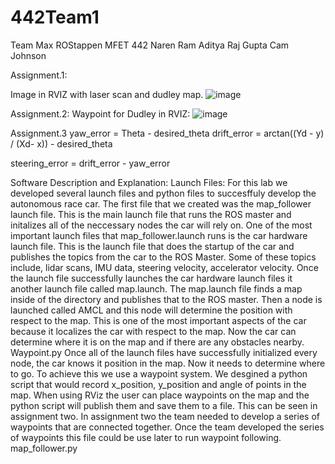# 442Team1

Team Max ROStappen
MFET 442
Naren Ram
Aditya Raj Gupta
Cam Johnson

Assignment.1:

Image in RVIZ with laser scan and dudley map.
![image](https://github.com/NarenR21/442Team1/assets/90937234/00d6544a-9ddf-4275-909b-44098f74aa1f)

Assignment.2:
Waypoint for Dudley in RVIZ:
![image](https://github.com/NarenR21/442Team1/assets/73058520/7541a49b-870c-443b-b205-569a4c53e5d4)

Assignment.3
yaw_error = Theta - desired_theta 
drift_error = arctan((Yd - y) / (Xd- x)) - desired_theta

steering_error = drift_error - yaw_error

Software Description and Explanation:
Launch Files:
For this lab we developed several launch files and python files to succesffuly develop the autonomous race car.  The first file that we created was the map_follower launch file.  This is the main launch file that runs the ROS master and initalizes all of the neccessary nodes the car will rely on.  One of the most important launch files that map_follower.launch runs is the car hardware launch file.  This is the launch file that does the startup of the car and publishes the topics from the car to the ROS Master.  Some of these topics include, lidar scans, IMU data, steering velocity, accelerator velocity.  Once the launch file successfully launches the car hardware launch files it another launch file called map.launch.  The map.launch file finds a map inside of the directory and publishes that to the ROS master.  Then a node is launched called AMCL and this node will determine the position with respect to the map.  This is one of the most important aspects of the car because it localizes the car with respect to the map.  Now the car can determine where it is on the map and if there are any obstacles nearby.
Waypoint.py
Once all of the launch files have successfully initialized every node, the car knows it position in the map.  Now it needs to determine where to go.  To achieve this we use a waypoint system.  We desgined a python script that would record x_position, y_position and angle of points in the map.  When using RViz the user can place waypoints on the map and the python script will publish them and save them to a file.  This can be seen in assignment two.  In assignment two the team needed to develop a series of waypoints that are connected together.  Once the team developed the series of waypoints this file could be use later to run waypoint following.
map_follower.py
